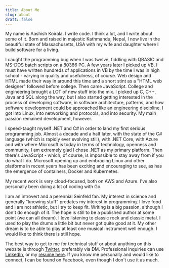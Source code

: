 ```yaml
---
title: About Me
slug: about
draft: false
---
```


My name is Aashish Koirala. I write code. I think a lot, and I write about some of it. Born and raised in majestic Kathmandu, Nepal, I now live in the beautiful state of Massachusetts, USA with my wife and daughter where I build software for a living.

I caught the programming bug when I was twelve, fiddling with QBASIC and MS-DOS batch scripts on a 80386 PC. A few years later I picked up VB. I must have written hundreds of applications in VB by the time I was in high school - varying in quality and usefulness, of course. Web design and HTML made their way in around this time and a short stint as a "HTML web designer" followed before college. Then came JavaScript. College and engineering brought a LOT of new stuff into the mix. I picked up C, C++, Java and SQL along the way, but I also started getting interested in the process of developing software, in software architecture, patterns, and how software development could be approached like an engineering discipline. I got into Linux, into networking and protocols, and into security. My main passion remained development, however.

I speed-taught myself .NET and C# in order to land my first serious programming job. Almost a decade and a half later, with the state of the C# language (which is rapidly ever evolving still), with .NET Core, with Azure and with where Microsoft is today in terms of technology, openness and community, I am extremely glad I chose .NET as my primary platform. Then there's JavaScript - which, of course, is impossible to stay away from if you do what I do. Microsoft opening up and embracing Linux and other platforms in recent years has been exciting and encouraging to see, as has the emergence of containers, Docker and Kubernetes.

My recent work is very cloud-focused, both on AWS and Azure. I've also personally been doing a lot of coding with Go.

I am an introvert and a perennial Seinfeld fan. My interest in science and generally "knowing stuff" predates my interest in programming. I love food and I am not athletic, but I try to keep fit. Writing is a big passion, although I don't do enough of it. The hope is still to be a published author at some point (we can all dream). I love listening to classic rock and classic metal. I used to play the drums a little bit but never got quite good at it. My other dream is to be able to play at least one musical instrument well enough. I would like to think there is still hope.

The best way to get to me for technical stuff or about anything on this website is through [Twitter](https://twitter.com/aashishkoirala/), preferably via DM. Professional inquiries can use [LinkedIn](https://linkedin.com/in/aashishkoirala/), or my [resume here](/resume.pdf). If you know me personally and would like to connect, I can be found on Facebook, even though I don't use it as much.